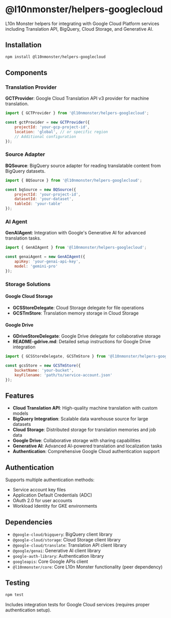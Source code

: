 # @l10nmonster/helpers-googlecloud

L10n Monster helpers for integrating with Google Cloud Platform services including Translation API, BigQuery, Cloud Storage, and Generative AI.

## Installation

```bash
npm install @l10nmonster/helpers-googlecloud
```

## Components

### Translation Provider

**GCTProvider**: Google Cloud Translation API v3 provider for machine translation.

```javascript
import { GCTProvider } from '@l10nmonster/helpers-googlecloud';

const gctProvider = new GCTProvider({
    projectId: 'your-gcp-project-id',
    location: 'global', // or specific region
    // Additional configuration
});
```

### Source Adapter

**BQSource**: BigQuery source adapter for reading translatable content from BigQuery datasets.

```javascript
import { BQSource } from '@l10nmonster/helpers-googlecloud';

const bqSource = new BQSource({
    projectId: 'your-project-id',
    datasetId: 'your-dataset',
    tableId: 'your-table'
});
```

### AI Agent

**GenAIAgent**: Integration with Google's Generative AI for advanced translation tasks.

```javascript
import { GenAIAgent } from '@l10nmonster/helpers-googlecloud';

const genaiAgent = new GenAIAgent({
    apiKey: 'your-genai-api-key',
    model: 'gemini-pro'
});
```

### Storage Solutions

#### Google Cloud Storage

- **GCSStoreDelegate**: Cloud Storage delegate for file operations
- **GCSTmStore**: Translation memory storage in Cloud Storage

#### Google Drive

- **GDriveStoreDelegate**: Google Drive delegate for collaborative storage
- **README-gdrive.md**: Detailed setup instructions for Google Drive integration

```javascript
import { GCSStoreDelegate, GCSTmStore } from '@l10nmonster/helpers-googlecloud';

const gcsStore = new GCSTmStore({
    bucketName: 'your-bucket',
    keyFilename: 'path/to/service-account.json'
});
```

## Features

- **Cloud Translation API**: High-quality machine translation with custom models
- **BigQuery Integration**: Scalable data warehouse source for large datasets
- **Cloud Storage**: Distributed storage for translation memories and job data
- **Google Drive**: Collaborative storage with sharing capabilities
- **Generative AI**: Advanced AI-powered translation and localization tasks
- **Authentication**: Comprehensive Google Cloud authentication support

## Authentication

Supports multiple authentication methods:
- Service account key files
- Application Default Credentials (ADC)
- OAuth 2.0 for user accounts
- Workload Identity for GKE environments

## Dependencies

- `@google-cloud/bigquery`: BigQuery client library
- `@google-cloud/storage`: Cloud Storage client library
- `@google-cloud/translate`: Translation API client library
- `@google/genai`: Generative AI client library
- `google-auth-library`: Authentication library
- `googleapis`: Core Google APIs client
- `@l10nmonster/core`: Core L10n Monster functionality (peer dependency)

## Testing

```bash
npm test
```

Includes integration tests for Google Cloud services (requires proper authentication setup).